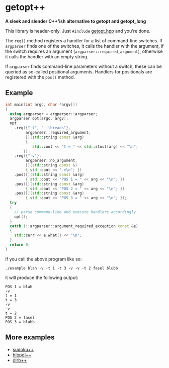 # getopt++

**A sleek and slender C++'ish alternative to getopt and getopt_long**

This library is header-only. Just `#include` [getopt.hpp](https://github.com/607011/getopt-cpp/blob/main/include/getopt.hpp) and you're done.

The `reg()` method registers a handler for a list of command-line switches. If `argparser` finds one of the switches, it calls the handler with the argument, if the switch requires an argument (`argparser::required_argument`), otherwise it calls the handler with an empty string.

If `argparser` finds command-line parameters without a switch, these can be queried as so-called positional arguments. Handlers for positionals are registered with the `pos()` method.

## Example

```cpp
int main(int argc, char *argv[])
{
  using argparser = argparser::argparser;
  argparser opt(argc, argv);
  opt
    .reg({"-t", "--threads"},
         argparser::required_argument,
         [](std::string const &arg)
         {
            std::cout << "t = " << std::stoul(arg) << "\n";
        })
    .reg({"-v"},
         argparser::no_argument,
         [](std::string const &)
         { std::cout << "-v\n"; })
    .pos([](std::string const &arg)
         { std::cout << "POS 1 = " << arg << "\n"; })
    .pos([](std::string const &arg)
         { std::cout << "POS 2 = " << arg << "\n"; })
    .pos([](std::string const &arg)
         { std::cout << "POS 3 = " << arg << "\n"; });
  try
  {
    // parse command-line and execute handlers accordingly
    opt();
  }
  catch (::argparser::argument_required_exception const &e)
  {
    std::cerr << e.what() << "\n";
  }
  return 0;
}
```

If you call the above program like so:

```
./example blah -v -t 1 -t 3 -v -v -t 2 fasel blubb
```

it will produce the following output:

```
POS 1 = blah
-v
t = 1
t = 3
-v
-v
t = 2
POS 2 = fasel
POS 3 = blubb
```

## More examples

  - [sudoku++](https://github.com/607011/sudokuplusplus/blob/main/src/main.cpp)
  - [hibpdl++](https://github.com/607011/hibpdl/blob/main/src/main.cpp)
  - [dirb++](https://github.com/607011/dirbplusplus/blob/main/src/main.cpp)
